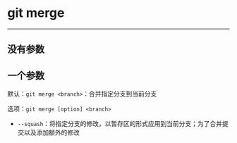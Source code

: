 # git merge
----

## 没有参数

## 一个参数

默认：`git merge <branch>`：合并指定分支到当前分支

选项：`git merge [option] <branch>`
- `--squash`：将指定分支的修改，以暂存区的形式应用到当前分支；为了合并提交以及添加额外的修改